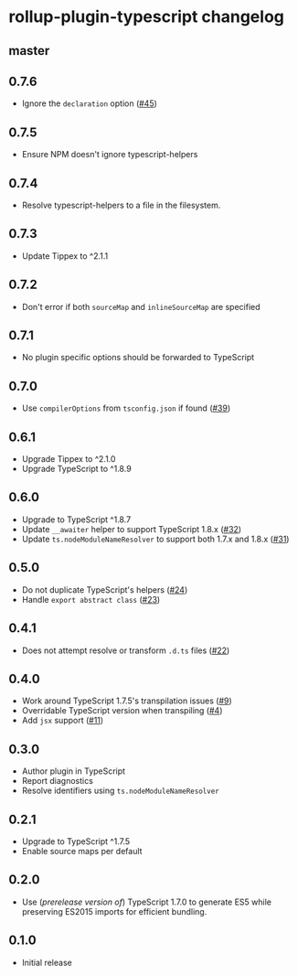 # rollup-plugin-typescript changelog

## master

## 0.7.6
* Ignore the `declaration` option ([#45](https://github.com/rollup/rollup-plugin-typescript/issues/45))

## 0.7.5
* Ensure NPM doesn't ignore typescript-helpers

## 0.7.4
* Resolve typescript-helpers to a file in the filesystem.

## 0.7.3
* Update Tippex to ^2.1.1

## 0.7.2
* Don't error if both `sourceMap` and `inlineSourceMap` are specified

## 0.7.1
* No plugin specific options should be forwarded to TypeScript

## 0.7.0
* Use `compilerOptions` from `tsconfig.json` if found ([#39](https://github.com/rollup/rollup-plugin-typescript/pull/32))

## 0.6.1
* Upgrade Tippex to ^2.1.0
* Upgrade TypeScript to ^1.8.9

## 0.6.0
* Upgrade to TypeScript ^1.8.7
* Update `__awaiter` helper to support TypeScript 1.8.x ([#32](https://github.com/rollup/rollup-plugin-typescript/pull/32))
* Update `ts.nodeModuleNameResolver` to support both 1.7.x and 1.8.x ([#31](https://github.com/rollup/rollup-plugin-typescript/issues/31))

## 0.5.0
* Do not duplicate TypeScript's helpers ([#24](https://github.com/rollup/rollup-plugin-typescript/issues/24))
* Handle `export abstract class` ([#23](https://github.com/rollup/rollup-plugin-typescript/issues/23))

## 0.4.1
* Does not attempt resolve or transform `.d.ts` files ([#22](https://github.com/rollup/rollup-plugin-typescript/pull/22))

## 0.4.0
* Work around TypeScript 1.7.5's transpilation issues ([#9](https://github.com/rollup/rollup-plugin-typescript/issues/9))
* Overridable TypeScript version when transpiling ([#4](https://github.com/rollup/rollup-plugin-typescript/issues/4))
* Add `jsx` support ([#11](https://github.com/rollup/rollup-plugin-typescript/issues/11))

## 0.3.0
* Author plugin in TypeScript
* Report diagnostics
* Resolve identifiers using `ts.nodeModuleNameResolver`

## 0.2.1
* Upgrade to TypeScript ^1.7.5
* Enable source maps per default

## 0.2.0
* Use (_prerelease version of_) TypeScript 1.7.0 to generate ES5 while preserving ES2015 imports for efficient bundling.

## 0.1.0
* Initial release
